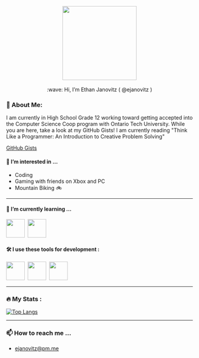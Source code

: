 <div id="header" align="center">
  <img src="https://media3.giphy.com/media/RbDKaczqWovIugyJmW/giphy.gif?cid=ecf05e47c1546n300h9weifn09gbfmid8txd09dukl698y7z&rid=giphy.gif&ct=g" width="200"/><br /><br />
    :wave: Hi, I’m Ethan Janovitz ( @ejanovitz )
</div>

### :bust_in_silhouette: About Me:

I am currently in High School Grade 12 working toward getting accepted into the Computer Science Coop program with Ontario Tech University. While you are here, take a look at my GitHub Gists! I am currently reading "Think Like a Programmer: An Introduction to Creative Problem Solving"

<a href="https://gist.github.com/ejanovitz">GitHub Gists</a>
  
#### :eyes: I’m interested in ...

* Coding
* Gaming with friends on Xbox and PC
* Mountain Biking :bike:

---

#### :seedling: I’m currently learning ...</td>
<img src="https://cdn.jsdelivr.net/gh/devicons/devicon/icons/java/java-original-wordmark.svg" width="50" height="50" />&nbsp;
<img src="https://cdn.jsdelivr.net/gh/devicons/devicon/icons/python/python-original-wordmark.svg" width="50" height="50" />&nbsp;

#### :hammer_and_wrench: I use these tools for development :</td>
<img src="https://cdn.jsdelivr.net/gh/devicons/devicon/icons/vscode/vscode-original-wordmark.svg" width="50" height="50"/>&nbsp;
<img src="https://cdn.freebiesupply.com/logos/large/2x/intellij-idea-1-logo-png-transparent.png" width="50" height="50" />&nbsp;
<img src="https://macx.ws/uploads/posts/2017-08/1503175461_pycharm.png" width="50" height="50" />&nbsp;

---

### :fire: My Stats :

[![Top Langs](https://github-readme-stats.vercel.app/api/top-langs/?username=ejanovitz&layout=compact&theme=vision-friendly-dark)](https://github.com/anuraghazra/github-readme-stats)

---

### :mailbox: How to reach me ...
* ejanovitz@pm.me
